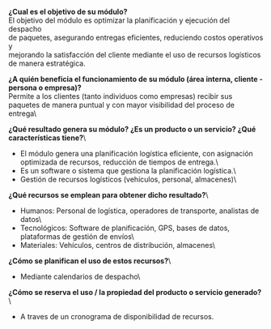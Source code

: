 **¿Cual es el objetivo de su módulo?**\
El objetivo del módulo es optimizar la planificación y ejecución del despacho\
de paquetes, asegurando entregas eficientes, reduciendo costos operativos y\
mejorando la satisfacción del cliente mediante el uso de recursos logísticos\
de manera estratégica.

**¿A quién beneficia el funcionamiento de su módulo (área interna, cliente - persona o empresa)?**\
Permite a los clientes (tanto individuos como empresas) recibir sus paquetes de manera puntual y con mayor visibilidad del proceso de entrega\

**¿Qué resultado genera su módulo? ¿Es un producto o un servicio? ¿Qué características tiene?**\
- El módulo genera una planificación logística eficiente, con asignación optimizada de recursos, reducción de tiempos de entrega.\ 
- Es un software o sistema que gestiona la planificación logística.\
- Gestión de recursos logísticos (vehículos, personal, almacenes)\

**¿Qué recursos se emplean para obtener dicho resultado?**\
- Humanos: Personal de logística, operadores de transporte, analistas de datos\
- Tecnológicos: Software de planificación, GPS, bases de datos, plataformas de gestión de envíos\
- Materiales: Vehículos, centros de distribución, almacenes\

**¿Cómo se planifican el uso de estos recursos?**\
- Mediante calendarios de despacho\

**¿Cómo se reserva el uso / la propiedad del producto o servicio generado?**\
- A traves de un cronograma de disponibilidad de recursos.
